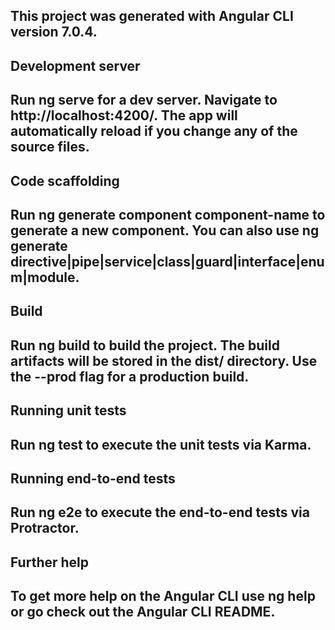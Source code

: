 

This project was generated with Angular CLI version 7.0.4.
------------------------------------------------------------------------------------------------------------------------------------------
Development server
------------------------------------------------------------------------------------------------------------------------------------------
Run ng serve for a dev server. Navigate to http://localhost:4200/. The app will automatically reload if you change any of the source files.
------------------------------------------------------------------------------------------------------------------------------------------
Code scaffolding
------------------------------------------------------------------------------------------------------------------------------------------
Run ng generate component component-name to generate a new component. You can also use ng generate directive|pipe|service|class|guard|interface|enum|module.
------------------------------------------------------------------------------------------------------------------------------------------
Build
------------------------------------------------------------------------------------------------------------------------------------------
Run ng build to build the project. The build artifacts will be stored in the dist/ directory. Use the --prod flag for a production build.
------------------------------------------------------------------------------------------------------------------------------------------
Running unit tests
------------------------------------------------------------------------------------------------------------------------------------------
Run ng test to execute the unit tests via Karma.
------------------------------------------------------------------------------------------------------------------------------------------
Running end-to-end tests
------------------------------------------------------------------------------------------------------------------------------------------
Run ng e2e to execute the end-to-end tests via Protractor.
------------------------------------------------------------------------------------------------------------------------------------------
Further help
------------------------------------------------------------------------------------------------------------------------------------------
To get more help on the Angular CLI use ng help or go check out the Angular CLI README.
------------------------------------------------------------------------------------------------------------------------------------------
